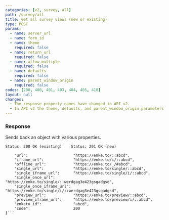 ```yaml
---
categories: [v2, survey, all]
path: /survey/all
title: Get all survey views (new or existing)
type: POST
params: 
  - name: server_url 
  - name: form_id
  - name: theme
    required: false
  - name: return_url
    required: false
  - name: allow_multiple
    required: false
  - name: defaults
    required: false
  - name: parent_window_origin
    required: false
codes: [200, 400, 401, 403, 404, 405, 410]
layout: null
changes: 
  - The response property names have changed in API v2.
  - In API v2 the theme, defaults, and parent_window_origin parameters were added.
---
```


### Response

Sends back an object with various properties.

```Status: 200 OK (existing)    Status: 201 OK (new)```
```{
    "url":                    "https://enke.to/::abcd",
    "iframe_url":             "https://enke.to/i/::abcd",
    "offline_url":            "https://enke.to/_/#abcd",
    "single_url":             "https://enke.to/single/::abcd",
    "single_iframe_url":      "https://enke.to/single/i/::abcd",
    "single_once_url":        "https://enke.to/single/::werdgag3e423gsgadgsd",
    "single_once_iframe_url": "https://enke.to/single/i/::werdgag3e423gsgadgsd",
    "preview_url":            "https://enke.to/preview/::abcd",
    "preview_iframe_url":     "https://enke.to/preview/i/::abcd",
    "enketo_id":              "abcd",
    "code":                   200
}```
